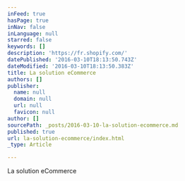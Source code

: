 ```yaml
---
inFeed: true
hasPage: true
inNav: false
inLanguage: null
starred: false
keywords: []
description: 'https://fr.shopify.com/'
datePublished: '2016-03-10T18:13:50.743Z'
dateModified: '2016-03-10T18:13:50.383Z'
title: La solution eCommerce
authors: []
publisher:
  name: null
  domain: null
  url: null
  favicon: null
author: []
sourcePath: _posts/2016-03-10-la-solution-ecommerce.md
published: true
url: la-solution-ecommerce/index.html
_type: Article

---
```

La solution eCommerce